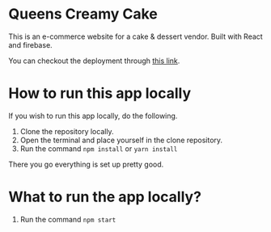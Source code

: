# Queens Creamy Cake

This is an e-commerce website for a cake & dessert vendor. Built with React and firebase.

You can checkout the deployment through <a href="https://ijordan.tech/Queens_Creamy_Cake">this link</a>.

# How to run this app locally

If you wish to run this app locally, do the following.

1. Clone the repository locally.
2. Open the terminal and place yourself in the clone repository.
3. Run the command `npm install` or `yarn install`

There you go everything is set up pretty good.

# What to run the app locally?

1. Run the command `npm start`
